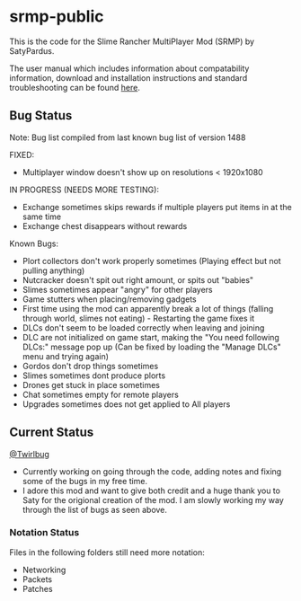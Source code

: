 # srmp-public
This is the code for the Slime Rancher MultiPlayer Mod (SRMP) by SatyPardus.

The user manual which includes information about compatability information, download and installation instructions and standard troubleshooting can be found [here](/manual.md).


## Bug Status 
Note: Bug list compiled from last known bug list of version 1488

FIXED:
- Multiplayer window doesn't show up on resolutions < 1920x1080

IN PROGRESS (NEEDS MORE TESTING):
- Exchange sometimes skips rewards if multiple players put items in at the same time
- Exchange chest disappears without rewards

Known Bugs:
- Plort collectors don't work properly sometimes (Playing effect but not pulling anything)
- Nutcracker doesn't spit out right amount, or spits out "babies"
- Slimes sometimes appear "angry" for other players
- Game stutters when placing/removing gadgets
- First time using the mod can apparently break a lot of things (falling through world, slimes not eating) - Restarting the game fixes it
- DLCs don't seem to be loaded correctly when leaving and joining
- DLC are not initialized on game start, making the "You need following DLCs:" message pop up (Can be fixed by loading the "Manage DLCs" menu and trying again)
- Gordos don't drop things sometimes
- Slimes sometimes dont produce plorts
- Drones get stuck in place sometimes
- Chat sometimes empty for remote players
- Upgrades sometimes does not get applied to All players


## Current Status
[@Twirlbug](https://github.com/Twirlbug)
- Currently working on going through the code, adding notes and fixing some of the bugs in my free time. 
- I adore this mod and want to give both credit and a huge thank you to Saty for the origional creation of the mod. 
I am slowly working my way through the list of bugs as seen above.

### Notation Status
Files in the following folders still need more notation:
- Networking
- Packets
- Patches
